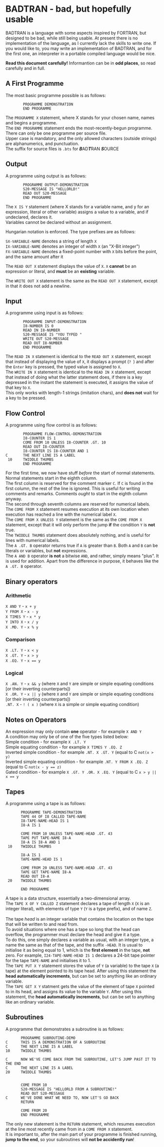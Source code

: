 # BADTRAN - bad, but hopefully usable

BADTRAN is a language with some aspects inspired by FORTRAN, but designed to be bad, while still being usable.
At present there is no implementation of the language, as I currently lack the skills to write one. If you would like to, you may write an implementation of BADTRAN, and for the first one, an interpreter in a portable compiled language would be nice.

__Read this document carefully!__ Informantion can be in __odd places__, so read carefully and in full.

## A First Programme
The most basic programme possible is as follows:
```
        PROGRAMME DEMONSTRATION
        END PROGRAMME
```
The ```PROGRAMME X``` statement, where X stands for your chosen name, names and begins a programme. <br/>
The ```END PROGRAMME``` statement ends the most-recently-begun programme. <br/>
There can only be one programme per source file. <br/>
Upper case is mandatory, and the only allowed characters (outside strings) are alphanumerics, and punctuation. <br/>
The suffix for source files is ```.bts``` for ***B***AD***T***RAN ***S***OURCE

## Output
A programme using output is as follows:
```
        PROGRAMME OUTPUT-DEMONSTRATION
        S20-MESSAGE IS "HELLORLD!"
        READ OUT S20-MESSAGE
        END PROGRAMME
```
The ```X IS Y``` statement (where X stands for a variable name, and y for an expression, literal or other variable) assigns a value to a variable, and if undeclared, declares it. <br/>
Variables cannot be declared without an assignment. <br/>

Hungarian notation is enforced. The type prefixes are as follows: <br/>

```SX-VARIABLE-NAME``` denotes a string of length ```X``` <br/>
```IX-VARIABLE-NAME``` denotes an integer of width ```X``` (an "X-Bit integer") <br/>
```FX-VARIABLE-NAME``` denotes a fixed-point number with ```X``` bits before the point, and the same amount after it <br/>

The ```READ OUT X``` statement displays the value of ```X```. ```X``` __cannot__ be an expression or literal, and __must__ be an __existing__ variable. <br/>

The ```WRITE OUT X``` statement is the same as the ```READ OUT X``` statement, except in that it does not add a newline.

## Input
A programme using input is as follows:
```
        PROGRAMME INPUT-DEMONSTRATION
        I8-NUMBER IS 0
        READ IN I8-NUMBER
        S20-MESSAGE IS "YOU TYPED "
        WRITE OUT S20-MESSAGE
        READ OUT I8-NUMBER
        END PROGRAMME
```
The ```READ IN X``` statement is identical to the ```READ OUT X``` statement, except that instead of displaying the value of ```X```, it displays a prompt (```? ```) and after the ```Enter``` key is pressed, the typed value is assigned to ```X```. <br/>
The ```WRITE IN X``` statement is identical to the ```READ IN X``` statement, except that instead of doing what the latter statement does, if there is a key depressed in the instant the statement is executed, it assigns the value of that key to ```X```. <br/>
This only works with length-1 strings (imitation chars), and __does not__ wait for a key to be pressed. <br/>

## Flow Control
A  programme using flow control is as follows:
```
        PROGRAMME FLOW-CONTROL-DEMONSTRATION
        I8-COUNTER IS 1  
        COME FROM 10 UNLESS I8-COUNTER .GT. 10
        READ OUT I8-COUNTER
        I8-COUNTER IS I8-COUNTER AND 1
C       THE NEXT LINE IS A LABEL
 10     TWIDDLE THUMBS
        END PROGRAMME
```
For the first time, we now have stuff *before* the start of normal statements. <br/>
Normal statements start in the eighth column. <br/>
The first column is reserved for the comment marker ```C```. If ```C``` is found in the  first column, the rest of the line is ignored. This is useful for writing comments and remarks. Comments *ought* to start in the eighth column anyway. <br/>
The second through seventh columns are reserved for numerical labels. <br/>
The ```COME FROM X``` statement resumes execution at its own location when execution has reached a line with the numerical label ```X```. <br/>
The ```COME FROM X UNLESS Y``` statement is the same as the ```COME FROM X``` statement, except that it will only perform the jump __if__ the condition ```Y``` is __not__ true. <br/>
The ```TWIDDLE THUMBS``` statement does absolutely nothing, and is useful for lines with numerical labels. <br/>
The ```A .GT. B``` operator returns true if ```A``` is greater than ```B```. Both ```A``` and ```B``` can be literals or variables, but __not__ expressions. <br/>
The ```A AND B``` operator __is not__ a bitwise ```AND```, and rather, simply means "plus". It is used for addition. Apart from the difference in purpose, it behaves like the ```A .GT. B```  operator.

## Binary operators
### Arithmetic
```X AND Y``` - ```x + y``` <br/>
```Y FROM X``` - ```x - y``` <br/>
```X TIMES Y``` - ```x * y``` <br/>
```Y INTO X``` - ```x / y``` <br/>
```X .MD. Y``` - ```x % y``` <br/>
### Comparison 
```X .LT. Y``` - ```x < y``` <br/>
```X .GT. Y``` - ```x > y``` <br/>
```X .EQ. Y``` - ```x == y``` <br/>
### Logical
```X .AN. Y``` - ```x && y``` (where ```X``` and ```Y``` are simple or simple equating conditions [or their inverting counterparts]) <br/>
```X .OR. Y``` - ```x || y``` (where ```X``` and ```Y``` are simple or simple equating conditions [or their inverting counterparts]) <br/>
```.NT. X``` - ```! ( x )``` (where ```X``` is a simple or simple equating condition)

## Notes on Operators
An expression may only contain __one__ operator - for example ```X AND Y``` <br/>
A condition may only be of one of the five types listed below:  <br/>
Simple condition - for example ```X .LT. Y``` <br/>
Simple equating condition - for example ```X TIMES Y .EQ. Z``` <br/>
Inverted simple condition - for example ```.NT. X .GT. Y``` (equal to C ```not(x > y)``` <br/>
Inverted simple equating condition - for example ```.NT. Y FROM X .EQ. Z``` (equal to C ```not(x - y == z)``` <br/>
Gated condition - for example ```X .GT. Y .OR. X .EQ. Y``` (equal to C ```x > y || x == y``` <br/>

## Tapes
A programme using a tape is as follows:
```
       PROGRAMME TAPE-DEMONSTRATION
       TAPE 44 OF I8 CALLED TAPE-NAME
       I8-TAPE-NAME-HEAD IS 1
       I8-A IS 1
       
       COME FROM 10 UNLESS TAPE-NAME-HEAD .GT. 43
       TAPE PUT TAPE-NAME I8-A
       I8-A IS I8-A AND 1
 10    TWIDDLE THUMBS
       
       I8-A IS 1
       TAPE-NAME-HEAD IS 1
       
       COME FROM 20 UNLESS TAPE-NAME-HEAD .GT. 43
       TAPE GET TAPE-NAME I8-A
       READ OUT I8-A	   
 20    TWIDDLE THUMBS
       
       END PROGRAMME
```

A tape is a data structure, essentially a two-dimensional array. <br/>
The ```TAPE X OF Y CALLED Z``` statement declares a tape of length ```X``` (```X``` is an integer literal), with elements of type ```Y``` (```Y``` is a type prefix), and of name ```Z```. <br/>
 <br/>
 The tape *head* is an integer variable that contains the location on the tape that will be written to and read from. <br/>
 To avoid situations where one has a tape so long that the head can overflow, the programmer must declare the head and give it a type. <br/>
 To do this, one simply declares a variable as usual, with an integer type, a name the same as that of the tape, and the suffix ```-HEAD```. It is usual to initialise it as being equal to 1, which is the __first element__ in the tape, __not__ zero. For example, ```I24-TAPE-NAME-HEAD IS 1``` declares a 24-bit tape pointer for the tape ```TAPE-NAME``` and initialises it to 1. <br/>
 The ```TAPE PUT X Y``` statement stores  the value of ```Y``` (a variable) to the tape ```X``` (a tape) at the element pointed to its tape head. After using this statement the __head automatically increments__, but can be set to anything like an ordinary variable. <br/>
The ```TAPE GET X Y``` statment gets the value of the element of tape ```X``` pointed to in its head, and assigns its value to the variable ```Y```. After using this statement, the __head automatically increments__, but can be set to anything like an ordinary variable.

## Subroutines
A programme that demonstrates a subroutine is as follows:
```
       PROGRAMME SUBROUTINE-DEMO
C      THIS IS A DEMONSTRATION OF A SUBROUTINE
C      THE NEXT LINE IS A LABEL
10     TWIDDLE THUMBS

C      NOW WE'VE COME BACK FROM THE SUBROUTINE, LET'S JUMP PAST IT TO THE END
C      THE NEXT LINE IS A LABEL
20     TWIDDLE THUMBS


       COME FROM 10
       S20-MESSAGE IS "HELLORLD FROM A SUBROUTINE!"
       READ OUT S20-MESSAGE
C      WE'VE DONE WHAT WE NEED TO, NOW LET'S GO BACK
       RETURN
	   
       COME FROM 20
       END PROGRAMME
```
The only new statement is the ```RETURN``` statement, which resumes execution at the line most recently came from in a ```COME FROM X``` statement. <br/>
It is important to, after the main part of your programme is finished running, __jump to the end__, so your subroutines will __not be accidently run__!
